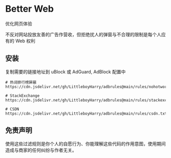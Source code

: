 # Better Web

优化网页体验

不反对网站投放友善的广告作营收，但拒绝扰人的弹窗与不合理的限制是每个人应有的 Web 权利

## 安装

复制需要的链接地址到 uBlock 或 AdGuard, AdBlock 配置中

```shell
# 热词排行榜屏蔽
https://cdn.jsdelivr.net/gh/LittleboyHarry/adbrules@main/rules/nohotword.txt

# StackExchange
https://cdn.jsdelivr.net/gh/LittleboyHarry/adbrules@main/rules/stackexchange.txt

# CSDN
https://cdn.jsdelivr.net/gh/LittleboyHarry/adbrules@main/rules/csdn.txt

```

## 免责声明

使用这些过滤规则是你个人的自愿行为、你能理解这些代码的作用意图，使用期间造成与商家的任何纠纷与作者无关。
